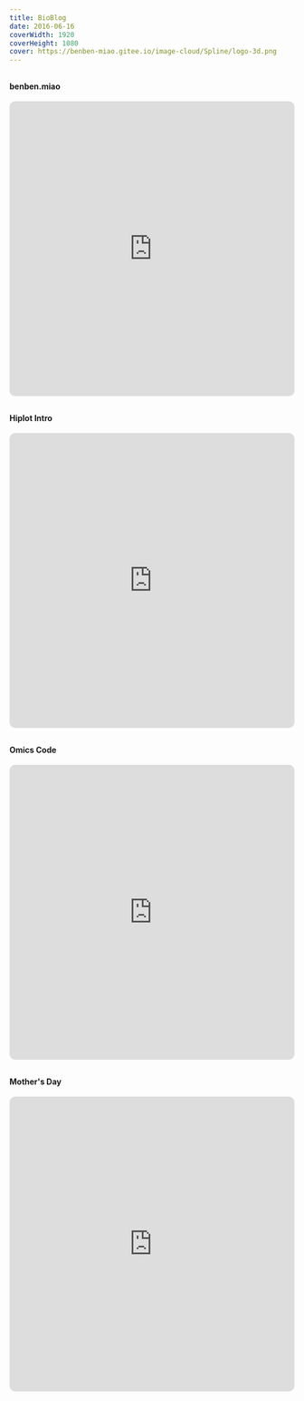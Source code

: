 ```yaml
---
title: BioBlog
date: 2016-06-16
coverWidth: 1920
coverHeight: 1080
cover: https://benben-miao.gitee.io/image-cloud/Spline/logo-3d.png
---
```


## 
#### benben.miao
<div class="frame">
  <iframe frameborder="0" allowfullscreen mozallowfullscreen="true" webkitallowfullscreen="true" allow="fullscreen; autoplay; vr" 
  style="width: 100%; height: 520px; border-radius: 10px;" 
  src="https://my.spline.design/benbenmiao-5632076279c28bd2b464295ef21e5f28/">
  </iframe>
</div>

## 
#### Hiplot Intro
<div class="frame">
  <iframe id="iframe" frameborder="0" allowfullscreen="true" webkitallowfullscreen="true" mozallowfullscreen="true" oallowfullscreen="true" msallowfullscreen="true" mozallowfullscreen="true" webkitallowfullscreen="true" allow="fullscreen; autoplay; vr" 
  style="width: 100%; height: 520px; border-radius: 10px;" 
  src="https://13986598.fkwcd.cn/index.jsp?id=daqp6Z35&slv=1&sid=n77a&v=oosnVwvrINA4B6Dm3SexTBi1-Ddo">
  </iframe>
</div>

## 
#### Omics Code
<div class="frame">
  <iframe id="iframe" height="100%" width="100%" onload="changeFrameHeight()" frameborder="0" allowfullscreen mozallowfullscreen="true" webkitallowfullscreen="true" allow="fullscreen; autoplay; vr" 
  style="width: 100%; height: 520px; border-radius: 10px;" 
  src="https://13986598.fkwcd.cn/index.jsp?id=daqp6Z36&slv=1&sid=n77a&v=oosnVwvrINA4B6Dm3SexTBi1-Ddo">
  </iframe>
</div>

## 
#### Mother's Day
<div class="frame">
  <iframe id="iframe" frameborder="0" allowfullscreen="true" webkitallowfullscreen="true" mozallowfullscreen="true" oallowfullscreen="true" msallowfullscreen="true" mozallowfullscreen="true" webkitallowfullscreen="true" allow="fullscreen; autoplay; vr" 
  style="width: 100%; height: 520px; border-radius: 10px;" 
  src="https://2052044.fkwcd.cn/index.jsp?id=1ujucZ41&slv=1&sid=2sm6&v=oosnVwvrINA4B6Dm3SexTBi1-Ddo">
  </iframe>
</div>


